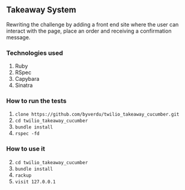 
## Takeaway System

Rewriting the challenge by adding a front end site where the user can interact with the page, place an order and receiving a confirmation message.

### Technologies used

1. Ruby
2. RSpec
3. Capybara
4. Sinatra

### How to run the tests

1. `clone https://github.com/byverdu/twilio_takeaway_cucumber.git`
2. `cd twilio_takeaway_cucumber`
3. `bundle install`
3. `rspec -fd`

### How to use it

2. `cd twilio_takeaway_cucumber`
3. `bundle install`
2. `rackup`
2. `visit 127.0.0.1` 
